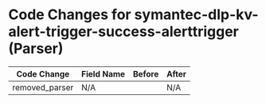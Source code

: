 # Code Changes for symantec-dlp-kv-alert-trigger-success-alerttrigger (Parser)

| Code Change | Field Name | Before | After |
|-------------|------------|--------|-------|
| removed_parser | N/A |  | N/A |